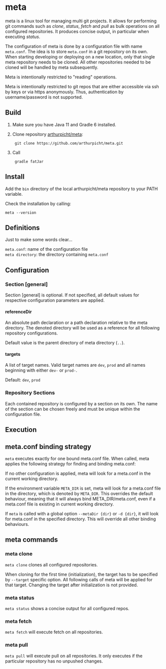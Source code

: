 # meta

meta is a linux tool for managing multi git projects. It allows for performing git commands such as *clone*, *status*, 
*fetch* and *pull* as bulk operations on all configured repositories. It produces concise output, in particular when
executing *status*.

The configuration of meta is done by a configuration file with name `meta.conf`. The idea is to store `meta.conf` in a git
repository on its own. When starting developing or deploying on a new location, only that single meta
repository needs to be cloned. All other repositories needed to be cloned will be handled by meta subsequently.

Meta is intentionally restricted to "reading" operations.

Meta is intentionally restricted to git repos that are either accessible via ssh by keys or via https anonymously.
Thus, authentication by username/password is not supported.

## Build

1. Make sure you have Java 11 and Gradle 6 installed.
2. Clone repository [arthurpicht/meta](https://github.com/arthurpicht/meta.git):

        git clone https://github.com/arthurpicht/meta.git
3. Call 

        gradle fatJar

## Install

Add the `bin` directory of the local arthurpicht/meta repository to your PATH variable.

Check the installation by calling:

    meta --version
 
## Definitions

Just to make some words clear...

`meta.conf`: name of the configuration file    
`meta directory`: the directory containing `meta.conf`

## Configuration

### Section [general]

Section [general] is optional. If not specified, all default values for respective configuration parameters are applied.

#### referenceDir

An absolute path declaration or a path declaration relative to the meta directory. The denoted directory will be used
as a reference for all following repository configurations.

Default value is the parent directory of meta directory (`..`).
 
#### targets

A list of target names. Valid target names are `dev`, `prod` and all names beginning with either `dev-` or `prod-`.

Default: `dev`, `prod`

### Repository Sections

Each contained repository is configured by a section on its own. The name of the section can be chosen freely and must
be unique within the configuration file.

## Execution

## meta.conf binding strategy

`meta` executes exactly for one bound meta.conf file. When called, meta applies the following strategy for finding and
binding meta.conf:

If no other configuration is applied, meta will look for a meta.conf in the current working directory.

If the environment variable `META_DIR` is set, meta will look for a meta.conf file in the directory, which is
denoted by `META_DIR`. This overrides the default behaviour, meaning that it will always bind META_DIR/meta.conf, even
if a meta.conf file is existing in current working directory.

If `meta` is called with a global option `--metaDir {dir}` or `-d {dir}`, it will look for meta.conf in the specified
directory. This will override all other binding behaviours.

## meta commands

### meta clone

`meta clone` clones all configured repositories.

When cloning for the first time (initialization), the target has to be specified by `--target` specific option. All 
following calls of meta will be applied for that target. Changing the target after initialization is not provided.

### meta status

`meta status` shows a concise output for all configured repos.

### meta fetch

`meta fetch` will execute fetch on all repositories.

### meta pull

`meta pull` will execute pull on all repositories. It only executes if the particular repository has no unpushed
changes.

